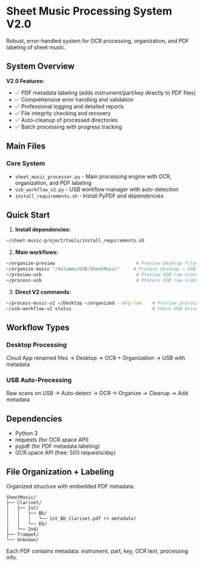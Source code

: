 # Sheet Music Processing System V2.0

Robust, error-handled system for OCR processing, organization, and PDF labeling of sheet music.

## System Overview

**V2.0 Features:**
- ✅ PDF metadata labeling (adds instrument/part/key directly to PDF files)
- ✅ Comprehensive error handling and validation  
- ✅ Professional logging and detailed reports
- ✅ File integrity checking and recovery
- ✅ Auto-cleanup of processed directories
- ✅ Batch processing with progress tracking

## Main Files

### Core System
- `sheet_music_processor.py` - Main processing engine with OCR, organization, and PDF labeling
- `usb_workflow_v2.py` - USB workflow manager with auto-detection
- `install_requirements.sh` - Install PyPDF and dependencies

## Quick Start

1. **Install dependencies:**
```bash
~/sheet-music-project/tools/install_requirements.sh
```

2. **Main workflows:**
```bash
~/organize-preview                              # Preview Desktop files
~/organize-music "/Volumes/USB/SheetMusic"     # Process Desktop → USB
~/preview-usb                                   # Preview USB raw scans  
~/process-usb                                   # Process USB raw scans
```

3. **Direct V2 commands:**
```bash
~/process-music-v2 ~/Desktop ~/organized --dry-run    # Preview processing
~/usb-workflow-v2 status                              # Check USB drives
```

## Workflow Types

### Desktop Processing
Cloud App renamed files → Desktop → OCR + Organization → USB with metadata

### USB Auto-Processing  
Raw scans on USB → Auto-detect → OCR → Organize → Cleanup → Add metadata

## Dependencies

- Python 3
- requests (for OCR.space API)
- pypdf (for PDF metadata labeling)
- OCR.space API (free: 500 requests/day)

## File Organization + Labeling

Organized structure with embedded PDF metadata:
```
SheetMusic/
├── Clarinet/
│   ├── 1st/
│   │   ├── Bb/
│   │   │   └── 1st_Bb_Clarinet.pdf (+ metadata)
│   │   └── Eb/
│   └── 2nd/
├── Trumpet/
└── Unknown/
```

Each PDF contains metadata: instrument, part, key, OCR text, processing info.